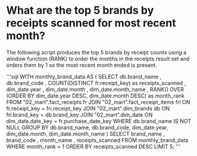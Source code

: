 # What are the top 5 brands by receipts scanned for most recent month?
The following script produces the top 5 brands by receipt counts using a window function 
(RANK) to order the months in the receipts result set and orders them by 1 so the 
most recent month ended is present.

'''sql
WITH monthly_brand_data AS (
    SELECT 
        db.brand_name
        , db.brand_code
        , COUNT(DISTINCT fr.receipt_key) as receipts_scanned
        , dim_date.year
        , dim_date.month
        , dim_date.month_name
        , RANK() OVER (ORDER BY dim_date.year DESC, dim_date.month DESC) as month_rank
    FROM 
		"02_mart".fact_receipts fr
    JOIN 
		"02_mart".fact_receipt_items fri ON fr.receipt_key = fri.receipt_key
    JOIN 
		"02_mart".dim_brands db ON fri.brand_key = db.brand_key
    JOIN 
		"02_mart".dim_date ON dim_date.date_key = fr.purchase_date_key
    WHERE 
		db.brand_name IS NOT NULL
    GROUP BY 
		db.brand_name, db.brand_code, dim_date.year, dim_date.month, dim_date.month_name
)
SELECT 
    brand_name
    , brand_code
    , month_name
    , receipts_scanned
FROM 
	monthly_brand_data
WHERE 
	month_rank = 1
ORDER BY 
	receipts_scanned DESC
LIMIT 5;
'''